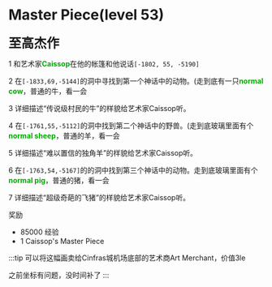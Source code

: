 # Master Piece(level 53)
<span style="font-size: 25px;">**至高杰作**</span>

1 和艺术家<font color=00AA00>**Caissop**</font>在他的帐篷和他说话`[-1802, 55, -5190]`

2 在`[-1833,69,-5144]`的洞中寻找到第一个神话中的动物。(走到底有一只<font color=00AA00>**normal cow**</font>，普通的牛，看一会

3 详细描述“传说级村民的牛”的样貌给艺术家Caissop听。

4 在`[-1761,55,-5112]`的洞中找到第二个神话中的野兽。(走到底玻璃里面有个<font color=00AA00>**normal sheep**</font>，普通的羊，看一会

5 详细描述“难以置信的独角羊”的样貌给艺术家Caissop听。

6 在`[-1763,54,-5167]`的的洞中找到第三个神话中的动物。走到底玻璃里面有个<font color=00AA00>**normal pig**</font>，普通的猪，看一会

7 详细描述“超级奇葩的飞猪”的样貌给艺术家Caissop听。

奖励
+ 85000 经验
+ 1 Caissop's Master Piece
  
:::tip
可以将这幅画卖给Cinfras城机场底部的艺术商Art Merchant，价值3le

之前坐标有问题，没时间补了
:::
